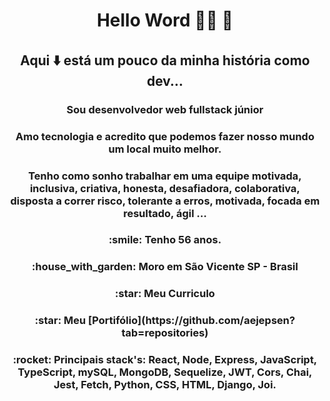 # <h1 align="center"> Hello Word :rocket::rocket: :rocket:  </h1>
###### <h2 align="center">Aqui :arrow_down: está um pouco da minha história como dev... </h2>
#### <h3 align="center">Sou desenvolvedor web fullstack júnior</h3>
<h3 align="center">Amo tecnologia e acredito que podemos fazer nosso mundo um local muito melhor.</h3>
<h3 align="center">Tenho como sonho trabalhar em uma equipe motivada, inclusiva, criativa, honesta, desafiadora, colaborativa, disposta a correr risco, tolerante a erros, motivada, focada em resultado, ágil ...</h3>

<h3 align="center">:smile: Tenho 56 anos.</h3>
<h3 align="center">:house_with_garden: Moro em São Vicente SP - Brasil</h3>
<h3 align="center">:star: Meu <a href:https://aejepsen.w3spaces.com>Curriculo<a></h3>
<h3 align="center">:star: Meu [Portifólio](https://github.com/aejepsen?tab=repositories)</h3>
<h3 align="center">:rocket:  Principais stack's:  React, Node, Express, JavaScript, TypeScript, mySQL, MongoDB, Sequelize, JWT, Cors, Chai, Jest, Fetch, Python, CSS, HTML, Django, Joi.</h3>
<!--
**aejepsen/aejepsen** is a ✨ _special_ ✨ repository because its `README.md` (this file) appears on your GitHub profile.

Here are some ideas to get you started:
👋 
:point_down:
:hearts:
- :star:
:footprints:
:arrow_down:
- 🔭 I’m currently working on ...
- 🌱 I’m currently learning ...
- 👯 I’m looking to collaborate on ...
- 🤔 I’m looking for help with ...
- 💬 Ask me about ...
- 📫 How to reach me: ...
- 😄 Pronouns: ...
- ⚡ Fun fact: ...
:house::house_with_garden::octocat::phone::rocket::smile::star:
-->
